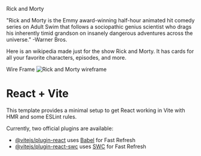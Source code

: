 Rick and Morty 

"Rick and Morty is the Emmy award-winning half-hour animated hit comedy series on Adult Swim that follows a sociopathic genius scientist who drags his inherently timid grandson on insanely dangerous adventures across the universe." -Warner Bros. 

Here is an wikipedia made just for the show Rick and Morty. It has cards for all your favorite characters, episodes, and more. 

Wire Frame 
![Rick and Morty wireframe](https://github.com/Mbwood92/Project2/assets/146128694/a2a41d81-2c6a-486b-9e0b-444362e3824b)


# React + Vite
This template provides a minimal setup to get React working in Vite with HMR and some ESLint rules.

Currently, two official plugins are available:

- [@vitejs/plugin-react](https://github.com/vitejs/vite-plugin-react/blob/main/packages/plugin-react/README.md) uses [Babel](https://babeljs.io/) for Fast Refresh
- [@vitejs/plugin-react-swc](https://github.com/vitejs/vite-plugin-react-swc) uses [SWC](https://swc.rs/) for Fast Refresh

